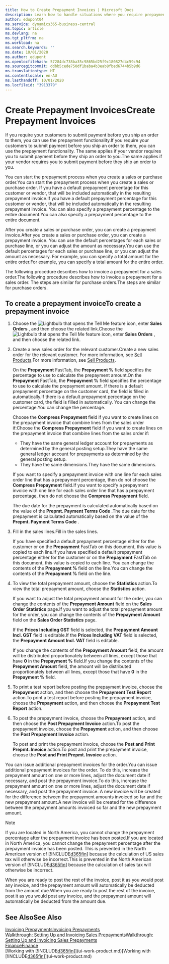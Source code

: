 ```yaml
---
title: How to Create Prepayment Invoices | Microsoft Docs
description: Learn how to handle situations where you require prepayment, or your vendor does.
author: edupont04
ms.service: dynamics365-business-central
ms.topic: article
ms.devlang: na
ms.tgt_pltfrm: na
ms.workload: na
ms.search.keywords: ''
ms.date: 10/01/2020
ms.author: edupont
ms.openlocfilehash: 57284dc738ba35c9865bd25f9c180827d4c59c94
ms.sourcegitcommit: ddbb5cede750df1baba4b3eab8fbed6744b5b9d6
ms.translationtype: HT
ms.contentlocale: en-AU
ms.lasthandoff: 10/01/2020
ms.locfileid: "3913379"
---
```

# <a name="create-prepayment-invoices"></a><span data-ttu-id="1a5f3-103">Create Prepayment Invoices</span><span class="sxs-lookup"><span data-stu-id="1a5f3-103">Create Prepayment Invoices</span></span>

<span data-ttu-id="1a5f3-104">If you require your customers to submit payment before you ship an order to them, you can use the prepayment functionality.</span><span class="sxs-lookup"><span data-stu-id="1a5f3-104">If you require your customers to submit payment before you ship an order to them, you can use the prepayment functionality.</span></span> <span data-ttu-id="1a5f3-105">The same applies if your vendor requires you to submit payment before they ship an order to you.</span><span class="sxs-lookup"><span data-stu-id="1a5f3-105">The same applies if your vendor requires you to submit payment before they ship an order to you.</span></span>  

<span data-ttu-id="1a5f3-106">You can start the prepayment process when you create a sales or purchase order.</span><span class="sxs-lookup"><span data-stu-id="1a5f3-106">You can start the prepayment process when you create a sales or purchase order.</span></span> <span data-ttu-id="1a5f3-107">If you have a default prepayment percentage for this customer or vendor, that will be included automatically in the resulting prepayment invoice.</span><span class="sxs-lookup"><span data-stu-id="1a5f3-107">If you have a default prepayment percentage for this customer or vendor, that will be included automatically in the resulting prepayment invoice.</span></span> <span data-ttu-id="1a5f3-108">You can also specify a prepayment percentage to the entire document.</span><span class="sxs-lookup"><span data-stu-id="1a5f3-108">You can also specify a prepayment percentage to the entire document.</span></span>

<span data-ttu-id="1a5f3-109">After you create a sales or purchase order, you can create a prepayment invoice.</span><span class="sxs-lookup"><span data-stu-id="1a5f3-109">After you create a sales or purchase order, you can create a prepayment invoice.</span></span> <span data-ttu-id="1a5f3-110">You can use the default percentages for each sales or purchase line, or you can adjust the amount as necessary.</span><span class="sxs-lookup"><span data-stu-id="1a5f3-110">You can use the default percentages for each sales or purchase line, or you can adjust the amount as necessary.</span></span> <span data-ttu-id="1a5f3-111">For example, you can specify a total amount for the entire order.</span><span class="sxs-lookup"><span data-stu-id="1a5f3-111">For example, you can specify a total amount for the entire order.</span></span>  

<span data-ttu-id="1a5f3-112">The following procedure describes how to invoice a prepayment for a sales order.</span><span class="sxs-lookup"><span data-stu-id="1a5f3-112">The following procedure describes how to invoice a prepayment for a sales order.</span></span> <span data-ttu-id="1a5f3-113">The steps are similar for purchase orders.</span><span class="sxs-lookup"><span data-stu-id="1a5f3-113">The steps are similar for purchase orders.</span></span>  

## <a name="to-create-a-prepayment-invoice"></a><span data-ttu-id="1a5f3-114">To create a prepayment invoice</span><span class="sxs-lookup"><span data-stu-id="1a5f3-114">To create a prepayment invoice</span></span>

1. <span data-ttu-id="1a5f3-115">Choose the ![Lightbulb that opens the Tell Me feature](media/ui-search/search_small.png "Tell me what you want to do") icon, enter **Sales Orders** , and then choose the related link.</span><span class="sxs-lookup"><span data-stu-id="1a5f3-115">Choose the ![Lightbulb that opens the Tell Me feature](media/ui-search/search_small.png "Tell me what you want to do") icon, enter **Sales Orders** , and then choose the related link.</span></span>  
2. <span data-ttu-id="1a5f3-116">Create a new sales order for the relevant customer.</span><span class="sxs-lookup"><span data-stu-id="1a5f3-116">Create a new sales order for the relevant customer.</span></span> <span data-ttu-id="1a5f3-117">For more information, see [Sell Products](sales-how-sell-products.md).</span><span class="sxs-lookup"><span data-stu-id="1a5f3-117">For more information, see [Sell Products](sales-how-sell-products.md).</span></span>  

    <span data-ttu-id="1a5f3-118">On the **Prepayment** FastTab, the **Prepayment %** field specifies the percentage to use to calculate the prepayment amount.</span><span class="sxs-lookup"><span data-stu-id="1a5f3-118">On the **Prepayment** FastTab, the **Prepayment %** field specifies the percentage to use to calculate the prepayment amount.</span></span> <span data-ttu-id="1a5f3-119">If there is a default prepayment percentage on the customer card, the field is filled in automatically.</span><span class="sxs-lookup"><span data-stu-id="1a5f3-119">If there is a default prepayment percentage on the customer card, the field is filled in automatically.</span></span> <span data-ttu-id="1a5f3-120">You can change the percentage.</span><span class="sxs-lookup"><span data-stu-id="1a5f3-120">You can change the percentage.</span></span> <!--This percentage is applied to lines where the item on that line does not already specify a prepayment percentage. The prepayment percentage is only copied from the header to lines that do not copy the default prepayment percentage from the item.-->  

    <span data-ttu-id="1a5f3-121">Choose the **Compress Prepayment** field if you want to create lines on the prepayment invoice that combine lines from the sales order if:</span><span class="sxs-lookup"><span data-stu-id="1a5f3-121">Choose the **Compress Prepayment** field if you want to create lines on the prepayment invoice that combine lines from the sales order if:</span></span>  

    - <span data-ttu-id="1a5f3-122">They have the same general ledger account for prepayments as determined by the general posting setup.</span><span class="sxs-lookup"><span data-stu-id="1a5f3-122">They have the same general ledger account for prepayments as determined by the general posting setup.</span></span>  
    - <span data-ttu-id="1a5f3-123">They have the same dimensions.</span><span class="sxs-lookup"><span data-stu-id="1a5f3-123">They have the same dimensions.</span></span>  

    <span data-ttu-id="1a5f3-124">If you want to specify a prepayment invoice with one line for each sales order line that has a prepayment percentage, then do not choose the **Compress Prepayment** field.</span><span class="sxs-lookup"><span data-stu-id="1a5f3-124">If you want to specify a prepayment invoice with one line for each sales order line that has a prepayment percentage, then do not choose the **Compress Prepayment** field.</span></span>  

    <span data-ttu-id="1a5f3-125">The due date for the prepayment is calculated automatically based on the value of the **Prepmt. Payment Terms Code** .</span><span class="sxs-lookup"><span data-stu-id="1a5f3-125">The due date for the prepayment is calculated automatically based on the value of the **Prepmt. Payment Terms Code** .</span></span>

3. <span data-ttu-id="1a5f3-126">Fill in the sales lines.</span><span class="sxs-lookup"><span data-stu-id="1a5f3-126">Fill in the sales lines.</span></span>  

    <span data-ttu-id="1a5f3-127">If you have specified a default prepayment percentage either for the customer or on the **Prepayment** FastTab on this document, this value is copied to each line.</span><span class="sxs-lookup"><span data-stu-id="1a5f3-127">If you have specified a default prepayment percentage either for the customer or on the **Prepayment** FastTab on this document, this value is copied to each line.</span></span> <span data-ttu-id="1a5f3-128">You can change the contents of the **Prepayment %** field on the line.</span><span class="sxs-lookup"><span data-stu-id="1a5f3-128">You can change the contents of the **Prepayment %** field on the line.</span></span>  

4. <span data-ttu-id="1a5f3-129">To view the total prepayment amount, choose the **Statistics** action.</span><span class="sxs-lookup"><span data-stu-id="1a5f3-129">To view the total prepayment amount, choose the **Statistics** action.</span></span>

    <span data-ttu-id="1a5f3-130">If you want to adjust the total prepayment amount for the order, you can change the contents of the **Prepayment Amount** field on the **Sales Order Statistics** page.</span><span class="sxs-lookup"><span data-stu-id="1a5f3-130">If you want to adjust the total prepayment amount for the order, you can change the contents of the **Prepayment Amount** field on the **Sales Order Statistics** page.</span></span>  

    <span data-ttu-id="1a5f3-131">If the **Prices Including GST** field is selected, the **Prepayment Amount Incl. GST** field is editable.</span><span class="sxs-lookup"><span data-stu-id="1a5f3-131">If the **Prices Including VAT** field is selected, the **Prepayment Amount Incl. VAT** field is editable.</span></span>  

    <span data-ttu-id="1a5f3-132">If you change the contents of the **Prepayment Amount** field, the amount will be distributed proportionately between all lines, except those that have **0** in the **Prepayment %** field.</span><span class="sxs-lookup"><span data-stu-id="1a5f3-132">If you change the contents of the **Prepayment Amount** field, the amount will be distributed proportionately between all lines, except those that have **0** in the **Prepayment %** field.</span></span>  

5. <span data-ttu-id="1a5f3-133">To print a test report before posting the prepayment invoice, choose the **Prepayment** action, and then choose the **Prepayment Test Report** action.</span><span class="sxs-lookup"><span data-stu-id="1a5f3-133">To print a test report before posting the prepayment invoice, choose the **Prepayment** action, and then choose the **Prepayment Test Report** action.</span></span>  
6. <span data-ttu-id="1a5f3-134">To post the prepayment invoice, choose the **Prepayment** action, and then choose the **Post Prepayment Invoice** action.</span><span class="sxs-lookup"><span data-stu-id="1a5f3-134">To post the prepayment invoice, choose the **Prepayment** action, and then choose the **Post Prepayment Invoice** action.</span></span>  

    <span data-ttu-id="1a5f3-135">To post and print the prepayment invoice, choose the **Post and Print Prepmt. Invoice** action.</span><span class="sxs-lookup"><span data-stu-id="1a5f3-135">To post and print the prepayment invoice, choose the **Post and Print Prepmt. Invoice** action.</span></span>  

<span data-ttu-id="1a5f3-136">You can issue additional prepayment invoices for the order.</span><span class="sxs-lookup"><span data-stu-id="1a5f3-136">You can issue additional prepayment invoices for the order.</span></span> <span data-ttu-id="1a5f3-137">To do this, increase the prepayment amount on one or more lines, adjust the document date if necessary, and post the prepayment invoice.</span><span class="sxs-lookup"><span data-stu-id="1a5f3-137">To do this, increase the prepayment amount on one or more lines, adjust the document date if necessary, and post the prepayment invoice.</span></span> <span data-ttu-id="1a5f3-138">A new invoice will be created for the difference between the prepayment amounts invoiced so far and the new prepayment amount.</span><span class="sxs-lookup"><span data-stu-id="1a5f3-138">A new invoice will be created for the difference between the prepayment amounts invoiced so far and the new prepayment amount.</span></span>  

> [!NOTE]  
> <span data-ttu-id="1a5f3-139">If you are located in North America, you cannot change the prepayment percentage after the prepayment invoice has been posted.</span><span class="sxs-lookup"><span data-stu-id="1a5f3-139">If you are located in North America, you cannot change the prepayment percentage after the prepayment invoice has been posted.</span></span> <span data-ttu-id="1a5f3-140">This is prevented in the North American version of [!INCLUDE[d365fin](includes/d365fin_md.md)] because the calculation of US sales tax will otherwise be incorrect.</span><span class="sxs-lookup"><span data-stu-id="1a5f3-140">This is prevented in the North American version of [!INCLUDE[d365fin](includes/d365fin_md.md)] because the calculation of sales tax will otherwise be incorrect.</span></span>  

 <span data-ttu-id="1a5f3-141">When you are ready to post the rest of the invoice, post it as you would post any invoice, and the prepayment amount will automatically be deducted from the amount due.</span><span class="sxs-lookup"><span data-stu-id="1a5f3-141">When you are ready to post the rest of the invoice, post it as you would post any invoice, and the prepayment amount will automatically be deducted from the amount due.</span></span>  

## <a name="see-also"></a><span data-ttu-id="1a5f3-142">See Also</span><span class="sxs-lookup"><span data-stu-id="1a5f3-142">See Also</span></span>

[<span data-ttu-id="1a5f3-143">Invoicing Prepayments</span><span class="sxs-lookup"><span data-stu-id="1a5f3-143">Invoicing Prepayments</span></span>](finance-invoice-prepayments.md)  
[<span data-ttu-id="1a5f3-144">Walkthrough: Setting Up and Invoicing Sales Prepayments</span><span class="sxs-lookup"><span data-stu-id="1a5f3-144">Walkthrough: Setting Up and Invoicing Sales Prepayments</span></span>](walkthrough-setting-up-and-invoicing-sales-prepayments.md)  
[<span data-ttu-id="1a5f3-145">Finance</span><span class="sxs-lookup"><span data-stu-id="1a5f3-145">Finance</span></span>](finance.md)  
<span data-ttu-id="1a5f3-146">[Working with [!INCLUDE[d365fin](includes/d365fin_md.md)]](ui-work-product.md)</span><span class="sxs-lookup"><span data-stu-id="1a5f3-146">[Working with [!INCLUDE[d365fin](includes/d365fin_md.md)]](ui-work-product.md)</span></span>
